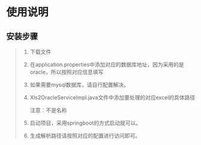 # 使用说明

## 安装步骤

> 1. 下载文件
>
> 2. 在application.properties中添加对应的数据库地址，因为采用的是oracle，所以按照对应信息填写
>
> 3. 如果需要mysql数据库，请自行配置解决。
>
> 4. Xls2OracleServiceImpl.java文件中添加要处理的对应excel的具体路径
>
>    注意：不是名称
>
> 5. 启动项目，采用springboot的方式启动就可以。
>
> 6. 生成解析路径请按照对应的配置进行访问即可。